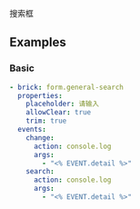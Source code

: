 搜索框

## Examples

### Basic

```yaml preview
- brick: form.general-search
  properties:
    placeholder: 请输入
    allowClear: true
    trim: true
  events:
    change:
      action: console.log
      args:
        - "<% EVENT.detail %>"
    search:
      action: console.log
      args:
        - "<% EVENT.detail %>"
```
